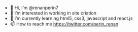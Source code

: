 - 👋 Hi, I’m @renanperin7
- 👀 I’m interested in working in site criation
- 🌱 I’m currently learning html5, css3, javascript and react.js
- 📫 How to reach me https://twitter.com/perin_renan

<!---
renanperin7/renanperin7 is a ✨ special ✨ repository because its `README.md` (this file) appears on your GitHub profile.
You can click the Preview link to take a look at your changes.
--->
